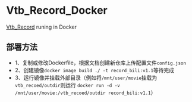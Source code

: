 # Vtb_Record_Docker

[Vtb_Record](https://github.com/AlotOfBlahaj/Vtb_Record) runing in Docker

## 部署方法

* 1、复制或修改Dockerfile，根据文档创建新仓库上传配置文件`config.json`
* 2、创建镜像`docker image build ./ -t record_bili:v1.1`等待完成
* 3、运行镜像并挂载外部目录（例如将`/mnt/user/movie`挂载为`vtb_recoed/outdir`则运行
`docker run -d -v /mnt/user/movie:/vtb_recoed/outdir record_bili:v1.1`）
